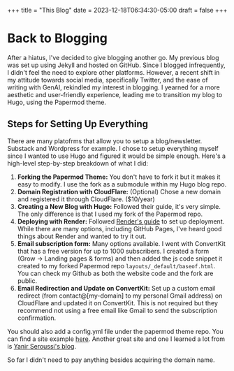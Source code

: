 +++
title = "This Blog"
date = 2023-12-18T06:34:30-05:00
draft = false
+++

# Back to Blogging

After a hiatus, I've decided to give blogging another go. My previous blog was set up using Jekyll and hosted on GitHub. Since I blogged infrequently, I didn't feel the need to explore other platforms. However, a recent shift in my attitude towards social media, specifically Twitter, and the ease of writing with GenAI, rekindled my interest in blogging. I yearned for a more aesthetic and user-friendly experience, leading me to transition my blog to Hugo, using the Papermod theme.

## Steps for Setting Up Everything

There are many platofrms that allow you to setup a blog/newsletter. Substack and Wordpress for example. I chose to setup everything myself since I wanted to use Hugo and figured it would be simple enough. Here's a high-level step-by-step breakdown of what I did:

1. **Forking the Papermod Theme:** You don't have to fork it but it makes it easy to modify. I use the fork as a submodule within my Hugo blog repo. 
2. **Domain Registration with CloudFlare:** (Optional) Chose a new domain and registered it through CloudFlare. ($10/year)
3. **Creating a New Blog with Hugo:** Followed their guide, it's very simple. The only difference is that I used my fork of the Papermod repo. 
4. **Deploying with Render:** Followed [Render's guide](https://docs.render.com/docs/configure-cloudflare-dns) to set up deployment. While there are many options, including GitHub Pages, I've heard good things about Render and wanted to try it out.
5.  **Email subscription form:** Many options available. I went with ConvertKit that has a free version for up to 1000 subscribers. I created a form (Grow -> Landing pages & forms) and then added the js code snippet it created to my forked Papermod repo `layouts/_default/baseof.html`. You can check my Github as both the website code and the fork are public. 
6. **Email Redirection and Update on ConvertKit:** Set up a custom email redirect (from contact@[my-domain] to my personal Gmail address) on CloudFlare and updated it on ConvertKit. This is not required but they recommend not using a free email like Gmail to send the subscription confirmation. 

You should also add a config.yml file under the papermod theme repo. You can find a site example [here](https://github.com/adityatelange/hugo-PaperMod/tree/exampleSite). Another great site and one I learned a lot from is [Yanir Seroussi's blog](https://github.com/yanirs/yanirseroussi.com).

So far I didn't need to pay anything besides acquiring the domain name. 



